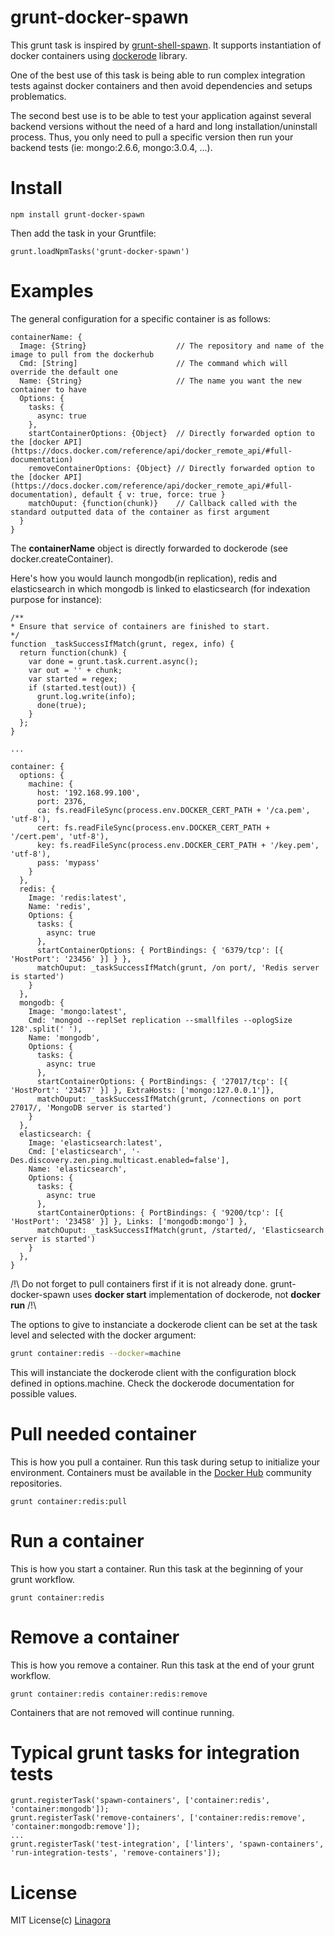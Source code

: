 grunt-docker-spawn
=====================

This grunt task is inspired by [grunt-shell-spawn](https://github.com/cri5ti/grunt-shell-spawn). It supports instantiation of docker
containers using [dockerode](https://github.com/apocas/dockerode) library.

One of the best use of this task is being able to run complex integration tests against docker containers and then avoid dependencies
and setups problematics.

The second best use is to be able to test your application against several backend versions without the need of a hard and long installation/uninstall process.
Thus, you only need to pull a specific version then run your backend tests (ie: mongo:2.6.6, mongo:3.0.4, ...).

Install
=======

    npm install grunt-docker-spawn

Then add the task in your Gruntfile:

    grunt.loadNpmTasks('grunt-docker-spawn')

Examples
========

The general configuration for a specific container is as follows:

    containerName: {
      Image: {String}                    // The repository and name of the image to pull from the dockerhub
      Cmd: [String]                      // The command which will override the default one
      Name: {String}                     // The name you want the new container to have
      Options: {
        tasks: {
          async: true
        },
        startContainerOptions: {Object}  // Directly forwarded option to the [docker API](https://docs.docker.com/reference/api/docker_remote_api/#full-documentation)
        removeContainerOptions: {Object} // Directly forwarded option to the [docker API](https://docs.docker.com/reference/api/docker_remote_api/#full-documentation), default { v: true, force: true }
        matchOuput: {function(chunk)}    // Callback called with the standard outputted data of the container as first argument
      }
    }

The **containerName** object is directly forwarded to dockerode (see docker.createContainer).

Here's how you would launch mongodb(in replication), redis and elasticsearch in which mongodb is linked to elasticsearch (for indexation
purpose for instance):

    /**
    * Ensure that service of containers are finished to start.
    */
    function _taskSuccessIfMatch(grunt, regex, info) {
      return function(chunk) {
        var done = grunt.task.current.async();
        var out = '' + chunk;
        var started = regex;
        if (started.test(out)) {
          grunt.log.write(info);
          done(true);
        }
      };
    }

    ...

    container: {
      options: {
        machine: {
          host: '192.168.99.100',
          port: 2376,
          ca: fs.readFileSync(process.env.DOCKER_CERT_PATH + '/ca.pem', 'utf-8'),
          cert: fs.readFileSync(process.env.DOCKER_CERT_PATH + '/cert.pem', 'utf-8'),
          key: fs.readFileSync(process.env.DOCKER_CERT_PATH + '/key.pem', 'utf-8'),
          pass: 'mypass'
        }
      },
      redis: {
        Image: 'redis:latest',
        Name: 'redis',
        Options: {
          tasks: {
            async: true
          },
          startContainerOptions: { PortBindings: { '6379/tcp': [{ 'HostPort': '23456' }] } },
          matchOuput: _taskSuccessIfMatch(grunt, /on port/, 'Redis server is started')
        }
      },
      mongodb: {
        Image: 'mongo:latest',
        Cmd: 'mongod --replSet replication --smallfiles --oplogSize 128'.split(' '),
        Name: 'mongodb',
        Options: {
          tasks: {
            async: true
          },
          startContainerOptions: { PortBindings: { '27017/tcp': [{ 'HostPort': '23457' }] }, ExtraHosts: ['mongo:127.0.0.1']},
          matchOuput: _taskSuccessIfMatch(grunt, /connections on port 27017/, 'MongoDB server is started')
        }
      },
      elasticsearch: {
        Image: 'elasticsearch:latest',
        Cmd: ['elasticsearch', '-Des.discovery.zen.ping.multicast.enabled=false'],
        Name: 'elasticsearch',
        Options: {
          tasks: {
            async: true
          },
          startContainerOptions: { PortBindings: { '9200/tcp': [{ 'HostPort': '23458' }] }, Links: ['mongodb:mongo'] },
          matchOuput: _taskSuccessIfMatch(grunt, /started/, 'Elasticsearch server is started')
        }
      },
    }

/!\ Do not forget to pull containers first if it is not already done. grunt-docker-spawn uses **docker start** implementation of dockerode, not **docker run** /!\

The options to give to instanciate a dockerode client can be set at the task level and selected with the docker argument:

```bash
grunt container:redis --docker=machine
```
This will instanciate the dockerode client with the configuration block defined in options.machine. Check the dockerode documentation for possible values.

Pull needed container
=====================

This is how you pull a container. Run this task during setup to initialize your environment. Containers must be available in the
[Docker Hub](https://hub.docker.com/account/signup/) community repositories.

    grunt container:redis:pull

Run a container
===============

This is how you start a container. Run this task at the beginning of your grunt workflow.

    grunt container:redis

Remove a container
==================

This is how you remove a container. Run this task at the end of your grunt workflow.

    grunt container:redis container:redis:remove

Containers that are not removed will continue running.

Typical grunt tasks for integration tests
========================================

    grunt.registerTask('spawn-containers', ['container:redis', 'container:mongodb']);
    grunt.registerTask('remove-containers', ['container:redis:remove', 'container:mongodb:remove']);
    ...
    grunt.registerTask('test-integration', ['linters', 'spawn-containers', 'run-integration-tests', 'remove-containers']);

License
=======

MIT License(c) [Linagora](https://github.com/linagora)
